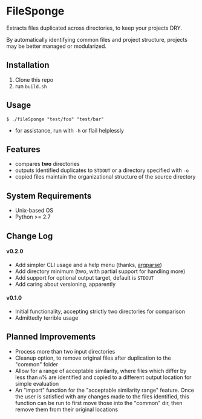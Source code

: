 # FileSponge
Extracts files duplicated across directories, to keep your projects DRY.

By automatically identifying common files and project structure, projects may be better managed or modularized.

## Installation

1. Clone this repo
2. run `build.sh`

## Usage

`$ ./fileSponge "test/foo" "test/bar"`
  * for assistance, run with `-h` or flail helplessly

## Features

* compares **two** directories
* outputs identified duplicates to `STDOUT` or a directory specified with `-o`
* copied files maintain the organizational structure of the source directory

## System Requirements

* Unix-based OS
* Python >= 2.7

## Change Log

#### v0.2.0
* Add simpler CLI usage and a help menu (thanks, [argparse])
* Add directory minimum (two, with partial support for handling more)
* Add support for optional output target, default is `STDOUT`
* Add caring about versioning, apparently

#### v0.1.0
* Initial functionality, accepting strictly two directories for comparison
* Admittedly terrible usage

## Planned Improvements

* Process more than two input directories
* Cleanup option, to remove original files after duplication to the "common" folder
* Allow for a range of acceptable similarity, where files which differ by less than `n`% are
identified and copied to a different output location for simple evaluation
* An "import" function for the "acceptable similarity range" feature. Once the user is satisfied
with any changes made to the files identified, this function can be run to first move those into the
"common" dir, then remove them from their original locations

<!--
## Fun Facts

* Name and core concept stem from an amazing friend, [Zach Bush], who first pun'd to me the term _"sponge"_ with the phrase _"keep your code DRY."_
-->

<!-- Links! -->
[argparse]: https://docs.python.org/2/library/argparse.html
[Zach Bush]: https://github.com/zmbush
